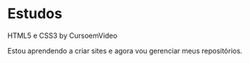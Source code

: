 # Estudos
 HTML5 e CSS3 by CursoemVideo

Estou aprendendo a criar sites e agora vou gerenciar meus repositórios.